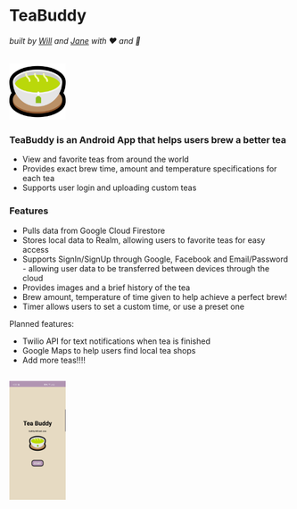 # TeaBuddy
###### built by [Will](https://github.com/williamxyshi) and [Jane](https://github.com/jane-le) with :heart: and :tea:   
  <img src="https://github.com/williamxyshi/TeaBuddy/blob/master/app/src/main/res/drawable/ic_teacup.png" width="20%">

### TeaBuddy is an Android App that helps users brew a better tea

  - View and favorite teas from around the world
  - Provides exact brew time, amount and temperature specifications for each tea
  - Supports user login and uploading custom teas

### Features

  - Pulls data from Google Cloud Firestore 
  - Stores local data to Realm, allowing users to favorite teas for easy access
  - Supports SignIn/SignUp through Google, Facebook and Email/Password - allowing user data to be transferred between devices through the cloud
  - Provides images and a brief history of the tea
  - Brew amount, temperature of time given to help achieve a perfect brew!
  - Timer allows users to set a custom time, or use a preset one


Planned features:
  - Twilio API for text notifications when tea is finished
  - Google Maps to help users find local tea shops
  - Add more teas!!!!
  ##
  ##
  <img src="https://github.com/williamxyshi/TeaBuddy/blob/master/assets/landingpage_screenshot.jpg" width="20%">
